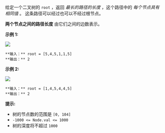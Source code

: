 给定一个二叉树的 `root` ，返回  _最长的路径的长度_ ，这个路径中的  _每个节点具有相同值_  。 这条路径可以经过也可以不经过根节点。

**两个节点之间的路径长度**  由它们之间的边数表示。



**示例 1:**

![](https://assets.leetcode.com/uploads/2020/10/13/ex1.jpg)

    
    
    **输入：** root = [5,4,5,1,1,5]
    **输出：** 2
    

**示例 2:**

![](https://assets.leetcode.com/uploads/2020/10/13/ex2.jpg)

    
    
    **输入：** root = [1,4,5,4,4,5]
    **输出：** 2
    



**提示:**

  * 树的节点数的范围是 `[0, 104]` 
  * `-1000 <= Node.val <= 1000`
  * 树的深度将不超过 `1000` 

